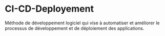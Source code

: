 # CI-CD-Deployement
Méthode de développement logiciel qui vise à automatiser et améliorer le processus de développement et de déploiement des applications.
